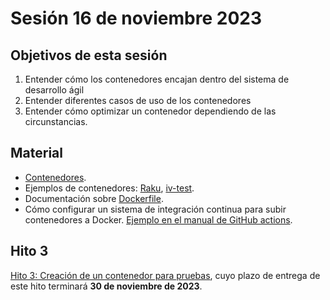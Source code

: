 # Sesión 16 de noviembre 2023

## Objetivos de esta sesión

1. Entender cómo los contenedores encajan dentro del sistema de desarrollo ágil
2. Entender diferentes casos de uso de los contenedores
3. Entender cómo optimizar un contenedor dependiendo de las circunstancias.


## Material

* [Contenedores](http://jj.github.io/CC/documentos/temas/Contenedores.html).
* Ejemplos de contenedores: [Raku](https://hub.docker.com/r/jjmerelo/alpine-raku), [iv-test](https://hub.docker.com/r/jjmerelo/iv-test).
* Documentación sobre [Dockerfile](https://docs.docker.com/engine/reference/builder/).
* Cómo configurar un sistema de integración continua para subir contenedores a Docker. [Ejemplo en el manual de GitHub actions](https://docs.github.com/es/actions/publishing-packages/publishing-docker-images).


## Hito 3

[Hito 3: Creación de un contenedor para pruebas](../hitos/3.Docker), cuyo plazo de entrega de este hito terminará **30 de noviembre de 2023**.

